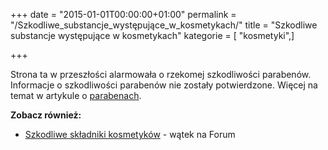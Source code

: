 +++
date = "2015-01-01T00:00:00+01:00"
permalink = "/Szkodliwe_substancje_występujące_w_kosmetykach/"
title = "Szkodliwe substancje występujące w kosmetykach"
kategorie = [ "kosmetyki",]

+++

Strona ta w przeszłości alarmowała o rzekomej szkodliwości parabenów. Informacje o szkodliwości parabenów nie zostały potwierdzone. Więcej na temat w artykule o [parabenach](/atopedia/paraben "wikilink").

**Zobacz również:**

-   [Szkodliwe składniki kosmetyków](http://www.atopowe-zapalenie.pl/forum/viewtopic.php?f=10&t=3290) - wątek na Forum
